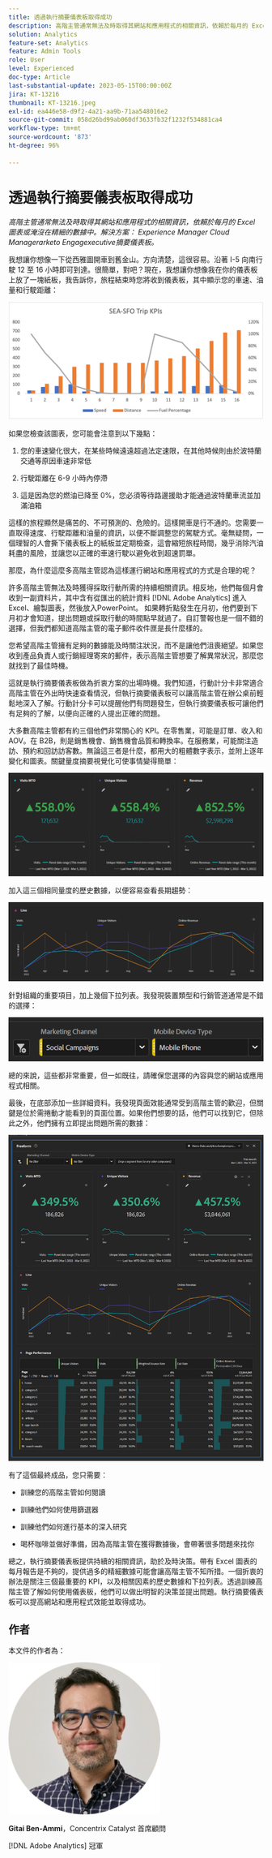 ```yaml
---
title: 透過執行摘要儀表板取得成功
description: 高階主管通常無法及時取得其網站和應用程式的相關資訊，依賴於每月的 Excel 圖表或淹沒在精細的數據中。解決方案 - 執行摘要儀表板。
solution: Analytics
feature-set: Analytics
feature: Admin Tools
role: User
level: Experienced
doc-type: Article
last-substantial-update: 2023-05-15T00:00:00Z
jira: KT-13216
thumbnail: KT-13216.jpeg
exl-id: ea446e58-d9f2-4a21-aa9b-71aa548016e2
source-git-commit: 058d26bd99ab060df3633fb32f1232f534881ca4
workflow-type: tm+mt
source-wordcount: '873'
ht-degree: 96%

---
```


# 透過執行摘要儀表板取得成功

_高階主管通常無法及時取得其網站和應用程式的相關資訊，依賴於每月的 Excel 圖表或淹沒在精細的數據中。解決方案： Experience Manager Cloud Managerarketo Engagexecutive摘要儀表板。_

我想讓你想像一下從西雅圖開車到舊金山。方向清楚，這很容易。沿著 I-5 向南行駛 12 至 16 小時即可到達。很簡單，對吧？現在，我想讓你想像我在你的儀表板上放了一塊紙板，我告訴你，旅程結束時您將收到儀表板，其中顯示您的車速、油量和行駛距離：

![長條圖.png](assets/bar-graph.png)

如果您檢查該圖表，您可能會注意到以下幾點：

1. 您的車速變化很大，在某些時候遠遠超過法定速限，在其他時候則由於波特蘭交通等原因車速非常低

1. 行駛距離在 6-9 小時內停滯

1. 這是因為您的燃油已降至 0%，您必須等待路邊援助才能通過波特蘭車流並加滿油箱

這樣的旅程顯然是痛苦的、不可預測的、危險的。這樣開車是行不通的。您需要一直取得速度、行駛距離和油量的資訊，以便不斷調整您的駕駛方式。毫無疑問，一個理智的人會撕下儀表板上的紙板並定期檢查，這會縮短旅程時間，幾乎消除汽油耗盡的風險，並讓您以正確的車速行駛以避免收到超速罰單。

那麼，為什麼這麼多高階主管認為這樣運行網站和應用程式的方式是合理的呢？

許多高階主管無法及時獲得採取行動所需的持續相關資訊。相反地，他們每個月會收到一副資料片，其中含有從匯出的統計資料 [!DNL Adobe Analytics] 進入Excel、繪製圖表，然後放入PowerPoint。 如果轉折點發生在月初，他們要到下月初才會知道，提出問題或採取行動的時間點早就過了。自訂警報也是一個不錯的選擇，但我們都知道高階主管的電子郵件收件匣是長什麼樣的。

您希望高階主管擁有足夠的數據能及時關注狀況，而不是讓他們沮喪絕望。如果您收到產品負責人或行銷經理寄來的郵件，表示高階主管想要了解異常狀況，那麼您就找到了最佳時機。

這就是執行摘要儀表板做為折衷方案的出場時機。我們知道，行動計分卡非常適合高階主管在外出時快速查看情況，但執行摘要儀表板可以讓高階主管在辦公桌前輕鬆地深入了解。行動計分卡可以提醒他們有問題發生，但執行摘要儀表板可讓他們有足夠的了解，以便向正確的人提出正確的問題。

大多數高階主管都有約三個他們非常關心的 KPI。在零售業，可能是訂單、收入和 AOV。在 B2B，則是銷售機會、銷售機會品質和轉換率。在服務業，可能關注造訪、預約和回訪訪客數。無論這三者是什麼，都用大的粗體數字表示，並附上逐年變化和圖表。關鍵量度摘要視覺化可使事情變得簡單：

![放大面板](assets/zoom-in-panel.png)

加入這三個相同量度的歷史數據，以便容易查看長期趨勢：

![折線圖.png](assets/line-graph.png)

針對組織的重要項目，加上幾個下拉列表。我發現裝置類型和行銷管道通常是不錯的選擇：

![社交 [!DNL Campaign]s.png](assets/social-campaigns.png)

總的來說，這些都非常重要，但一如既往，請確保您選擇的內容與您的網站或應用程式相關。

最後，在底部添加一些詳細資料。我發現頁面效能通常受到高階主管的歡迎，但關鍵是位於需捲動才能看到的頁面位置。如果他們想要的話，他們可以找到它，但除此之外，他們擁有立即提出問題所需的數據：

![大型儀表板.png](assets/large-dashboard.png)

有了這個最終成品，您只需要：

- 訓練您的高階主管如何閱讀

- 訓練他們如何使用篩選器

- 訓練他們如何進行基本的深入研究

- 喝杯咖啡並做好準備，因為高階主管在獲得數據後，會帶著很多問題來找你

總之，執行摘要儀表板提供持續的相關資訊，助於及時決策。帶有 Excel 圖表的每月報告是不夠的，提供過多的精細數據可能會讓高階主管不知所措。一個折衷的辦法是關注三個最重要的 KPI，以及相關因素的歷史數據和下拉列表。透過訓練高階主管了解如何使用儀表板，他們可以做出明智的決策並提出問題。執行摘要儀表板可以提高網站和應用程式效能並取得成功。

## 作者

本文件的作者為：

![Gitai Ben-Ammi](assets/gitai-ben-ammi.png)

**Gitai Ben-Ammi**，Concentrix Catalyst 首席顧問

[!DNL Adobe Analytics] 冠軍
